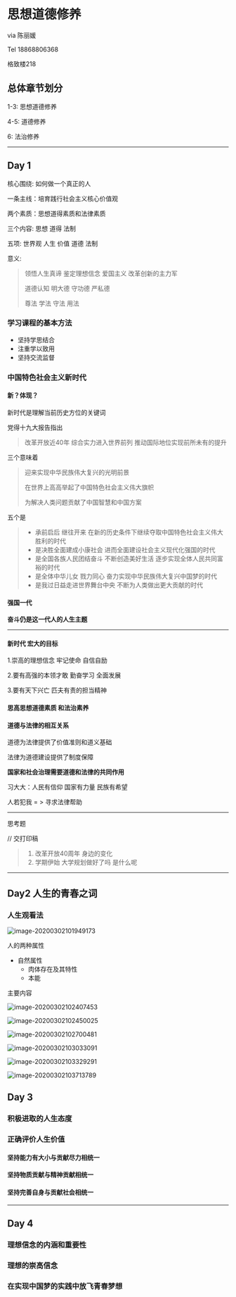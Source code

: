# 思想道德修养

via 陈丽媛

Tel 18868806368

格致楼218

## 总体章节划分

1-3: 思想道德修养

4-5: 道德修养

6: 法治修养

----

## Day 1



核心围绕: 如何做一个真正的人



一条主线：培育践行社会主义核心价值观

两个素质：思想道得素质和法律素质

三个内容:  思想 道得 法制

五项:         世界观 人生 价值 道德 法制



意义:

> 领悟人生真谛 鉴定理想信念 爱国主义 改革创新的主力军
>
> 道德认知 明大德 守功德 严私德
>
> 尊法 学法 守法 用法



### 学习课程的基本方法

- 坚持学思结合
- 注重学以致用
- 坚持交流监督



### 中国特色社会主义新时代

#### 新？体现？

新时代是理解当前历史方位的关键词

党得十九大报告指出

> 改革开放近40年 综合实力进入世界前列 推动国际地位实现前所未有的提升

三个意味着

> 迎来实现中华民族伟大复兴的光明前景
>
> 在世界上高高举起了中国特色社会主义伟大旗帜
>
> 为解决人类问题贡献了中国智慧和中国方案

五个是

> - 承前启后 继往开来 在新的历史条件下继续夺取中国特色社会主义伟大胜利的时代
> - 是决胜全面建成小康社会 进而全面建设社会主义现代化强国的时代
> - 是全国各族人民团结奋斗 不断创造美好生活 逐步实现全体人民共同富裕的时代
> - 是全体中华儿女 戮力同心 奋力实现中华民族伟大复兴中国梦的时代
> - 是我过日益走进世界舞台中央  不断为人类做出更大贡献的时代

#### 强国一代

**奋斗仍是这一代人的人生主题**

---

#### 新时代 宏大的目标

1.崇高的理想信念 牢记使命 自信自励

2.要有高强的本领才敢 勤奋学习 全面发展

3.要有天下兴亡 匹夫有责的担当精神

#### 思高思想道德素质 和法治素养

#### 道德与法律的相互关系

道德为法律提供了价值准则和道义基础

法律为道德建设提供了制度保障

**国家和社会治理需要道德和法律的共同作用**

习大大：人民有信仰 国家有力量 民族有希望



人若犯我 = > 寻求法律帮助

---

思考题

// 交打印稿

> 1. 改革开放40周年 身边的变化   
> 2. 学期伊始 大学规划做好了吗 是什么呢 

---

## Day2 人生的青春之词

### 人生观看法

 ![image-20200302101949173](思想道德修养.assets/image-20200302101949173.png)

人的两种属性

- 自然属性
  - 肉体存在及其特性
  - 本能

主要内容



![image-20200302102407453](思想道德修养.assets/image-20200302102407453.png)



![image-20200302102450025](思想道德修养.assets/image-20200302102450025.png)



![image-20200302102700481](思想道德修养.assets/image-20200302102700481.png)

![image-20200302103033091](思想道德修养.assets/image-20200302103033091.png)



![image-20200302103329291](思想道德修养.assets/image-20200302103329291.png)

![image-20200302103713789](思想道德修养.assets/image-20200302103713789.png)







## Day 3

### 积极进取的人生态度

### 正确评价人生价值

#### 坚持能力有大小与贡献尽力相统一

#### 坚持物质贡献与精神贡献相统一

#### 坚持完善自身与贡献社会相统一



----

## Day 4





### 理想信念的内涵和重要性


### 理想的崇高信念

### 在实现中国梦的实践中放飞青春梦想



